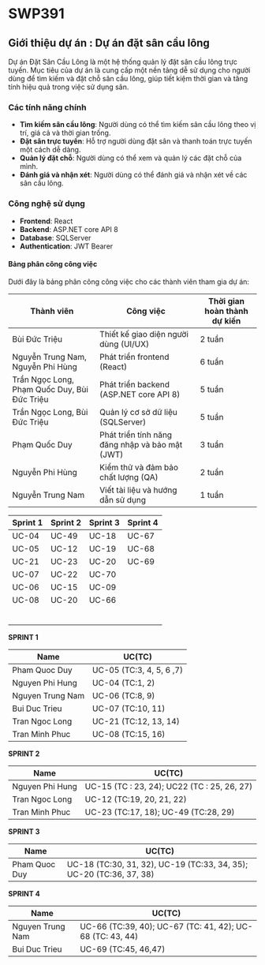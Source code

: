 # SWP391

## Giới thiệu dự án : Dự án đặt sân cầu lông

Dự án Đặt Sân Cầu Lông là một hệ thống quản lý đặt sân cầu lông trực tuyến. Mục tiêu của dự án là cung cấp một nền tảng dễ sử dụng cho người dùng để tìm kiếm và đặt chỗ sân cầu lông, giúp tiết kiệm thời gian và tăng tính hiệu quả trong việc sử dụng sân.

### Các tính năng chính

- **Tìm kiếm sân cầu lông**: Người dùng có thể tìm kiếm sân cầu lông theo vị trí, giá cả và thời gian trống.
- **Đặt sân trực tuyến**: Hỗ trợ người dùng đặt sân và thanh toán trực tuyến một cách dễ dàng.
- **Quản lý đặt chỗ**: Người dùng có thể xem và quản lý các đặt chỗ của mình.
- **Đánh giá và nhận xét**: Người dùng có thể đánh giá và nhận xét về các sân cầu lông.

### Công nghệ sử dụng

- **Frontend**: React
- **Backend**: ASP.NET core API 8
- **Database**: SQLServer
- **Authentication**: JWT Bearer
#### Bảng phân công công việc

Dưới đây là bảng phân công công việc cho các thành viên tham gia dự án:

| Thành viên                                     | Công việc                                                      | Thời gian hoàn thành dự kiến |
|------------------------------------------------|----------------------------------------------------------------|------------------------------|
| Bùi Đức Triệu                                  | Thiết kế giao diện người dùng (UI/UX)                          | 2 tuần                       |
| Nguyễn Trung Nam, Nguyễn Phi Hùng              | Phát triển frontend (React)                                    | 6 tuần                       |
| Trần Ngọc Long, Phạm Quốc Duy, Bùi Đức Triệu   | Phát triển backend (ASP.NET core API 8)                        | 5 tuần                       |
| Trần Ngọc Long, Bùi Đức Triệu                  | Quản lý cơ sở dữ liệu (SQLServer)                              | 5 tuần                       |
| Phạm Quốc Duy                                  | Phát triển tính năng đăng nhập và bảo mật (JWT)                | 3 tuần                       |
| Nguyễn Phi Hùng                                | Kiểm thử và đảm bảo chất lượng (QA)                            | 2 tuần                       |
| Nguyễn Trung Nam                               | Viết tài liệu và hướng dẫn sử dụng                             | 1 tuần                       |

| Sprint 1 | Sprint 2 | Sprint 3 | Sprint 4 |
|----------|----------|----------|----------|
| UC-04    | UC-49    | UC-18    | UC-67    | 
| UC-05    | UC-12    | UC-19  | UC-68    | 
| UC-21    | UC-23    | UC-20    | UC-69    |
| UC-07    | UC-22    | UC-70    |     |
| UC-06    | UC-15         | UC-09    |     |
| UC-08    | UC-20         | UC-66    |     |
|          |          |         |     |
|           |         |          |          |
|           |         |          |          |
|           |         |          |          |
|           |        |          |          |
|           |         |          |          |
           
**SPRINT 1**

| Name |                UC(TC)               |
|----------------------|---------------------|
| Pham Quoc Duy        | UC-05 (TC:3, 4, 5, 6 ,7)  | 
| Nguyen Phi Hung      | UC-04 (TC:1, 2)     | 
| Nguyen Trung Nam     | UC-06 (TC:8, 9)     |
| Bui Duc Trieu        | UC-07 (TC:10, 11)   |
| Tran Ngoc Long       | UC-21 (TC:12, 13, 14)   |
| Tran Minh Phuc       | UC-08 (TC:15, 16)   |

**SPRINT 2**

| Name |                UC(TC)               |
|----------------------|---------------------|
| Nguyen Phi Hung      | UC-15 (TC : 23, 24); UC22 (TC : 25, 26, 27) | 
| Tran Ngoc Long       | UC-12 (TC:19, 20, 21, 22)   |
| Tran Minh Phuc       | UC-23 (TC:17, 18); UC-49 (TC:28, 29)   |

**SPRINT 3**

| Name |                UC(TC)               |
|----------------------|---------------------|
| Pham Quoc Duy        | UC-18 (TC:30, 31, 32), UC-19 (TC:33, 34, 35); UC-20 (TC:36, 37, 38)  | 

**SPRINT 4**

| Name |                UC(TC)               |
|----------------------|---------------------|
| Nguyen Trung Nam     | UC-66 (TC:39, 40); UC-67 (TC: 41, 42); UC-68 (TC: 43, 44)| 
| Bui Duc Trieu        | UC-69 (TC:45, 46,47)|             



